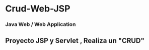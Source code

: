 # Crud-Web-JSP
### Java Web / Web Application
## Proyecto JSP y Servlet , Realiza un "CRUD"











    
    
